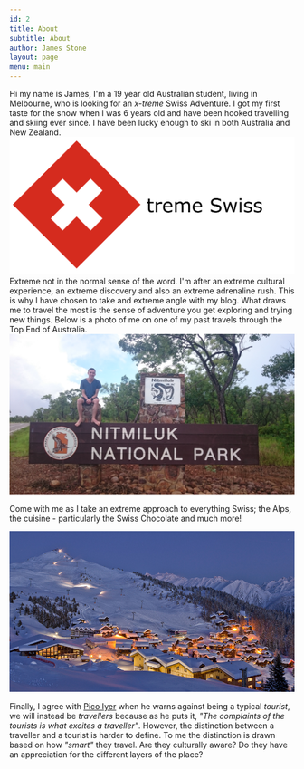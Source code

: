 ```yaml
---
id: 2
title: About
subtitle: About
author: James Stone
layout: page
menu: main
---
```


Hi my name is James, I'm a 19 year old Australian student, living in Melbourne, who is looking for an *x-treme* Swiss Adventure.
I got my first taste for the snow when I was 6 years old and have been hooked travelling and skiing ever since. I have been lucky enough to ski in both Australia and New Zealand.
![X-treme Swiss](/img/xtremeswiss.png)
Extreme not in the normal sense of the word. I'm after an extreme cultural experience, an extreme discovery and also an extreme adrenaline rush. This is why I have chosen to take and extreme angle with my blog.
What draws me to travel the most is the sense of adventure you get exploring and trying new things. 
Below is a photo of me on one of my past travels through the Top End of Australia.
![Me at Nitmiluk National Park, NT Aus.](/img/NitmilukNationalPark.jpg)

Come with me as I take an extreme approach to everything Swiss; the Alps, the cuisine - particularly the Swiss Chocolate and much more!

![Verbier ski resort](/img/skifield.png)

Finally, I agree with [Pico Iyer](http://picoiyerjourneys.com/index.php/2000/03/why-we-travel/) when he warns against being a typical *tourist*, we will instead be *travellers* because as he puts it, *"The complaints of the tourists is what excites a traveller"*.
However, the distinction between a traveller and a tourist is harder to define. To me the distinction is drawn based on how *"smart"* they travel. Are they culturally aware? Do they have an appreciation for the different layers of the place? 